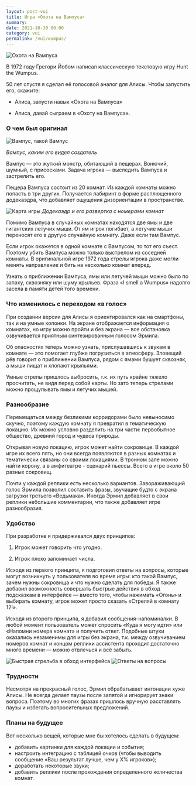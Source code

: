 ```yaml
---
layout: post-vui
title: Игра «Охота на Вампуса»
summary: 
date: 2021-10-30 00:00
category: vui
permalink: /vui/wumpus/
---
```


![Охота на Вампуса](/images/posts/wumpus-cover.jpg)

В 1972 году Грегори Йобом написал классическую текстовую игру Hunt the Wumpus. 

50 лет спустя я сделал её голосовой аналог для Алисы. Чтобы запустить его, скажите:

- Алиса, запусти навык «Охота на Вампуса»

- Алиса, давай сыграем в «Охоту на Вампуса».


### О чем был оригинал
![Вампус, такой Вампус](/images/posts/Wumpus-pic.jpg)

*Вампус, каким его видел создатель*

Вампус — это жуткий монстр, обитающий в пещерах. Вонючий, шумный, с присосками. Задача игрока — выследить Вампуса и застрелить его.

Пещера Вампуса состоит из 20 комнат. Из каждой комнаты можно попасть в три других. Получается лабиринт в форме расплющенного додекаэдра, что добавляет ощущения дизориентации в пространстве. 

![Карта игры](/images/posts/Hunt_the_Wumpus_map.jpg)
*Додекаэдр и его развертка с номерами комнат*

Помимо Вампуса в случайных комнатах находятся две ямы и две гигантских летучих мыши. От ям игрок погибает, а летучие мыши переносят его в другую случайную комнату. Даже если там Вампус.

Если игрок окажется в одной комнате с Вампусом, то тот его съест. Поэтому убить Вампуса можно только выстрелом из соседней комнаты. В оригинальной игре 1972 года стрелы игрока даже могли менять направление и бить на несколько комнат вперед.

Узнать о приближении Вампуса, ямы или летучей мыши можно было по запаху, сквозняку или шуму крыльев. Фраза «I smell a Wumpus» надолго засела в памяти детей того времени.

### Что изменилось с переходом «в голос»

При создании версии для Алисы я ориентировался как на смартфоны, так и на умные колонки. На экране отображается информация о комнатах, но игру можно пройти и без экрана — все обстановка озвучивается приятным синтезированным голосом Эрмила. 

Об опасностях теперь можно узнать, прислушавшись к звукам в комнате — это помогает глубже погрузиться в атмосферу. Зловещий рёв говорит о приближении Вампуса, рядом с ямами бушует сквозняк, а мыши пищат и хлопают крыльями. 

Умные стрелы пришлось выбросить, т.к. их путь крайне тяжело просчитать, не видя перед собой карты. Но зато теперь стрелами можно прощупывать ямы и летучих мышей.

### Разнообразие

Перемещаться между безликими корридорами было невыносимо скучно, поэтому каждую комнату я превратил в тематическую локацию. Их можно условно разделить на три части: первобытное общество, древний город и чудеса природы.

Открывая новую локацию, игрок может найти сокровище. В каждой игре их всего пять, но они всегда появляются в разных комнатах и тематически связаны со своими локациями. В тронном зале можно найти корону, а в амфитеатре - сценарий пьессы. Всего в игре около 50 разных сокровищ.

Почти у каждой реплики есть несколько вариантов. Завораживающий голос Эрмила позволил составить фразы, звучащие будто с экрана загрузки третьего «Ведьмака». Иногда Эрмил добавляет в свои реплики небольшие комментарии, что также добавляет игре разнообразия.

### Удобство 

При разработке я придерживался двух принципов:

1. Игрок может говорить что угодно.

2. Игрок плохо запоминает числа.

Исходя из первого принципа, я подготовил ответы на вопросы, которые могут возникнуть у пользователя во время игры: кто такой Вампус, зачем нужны сокровища и что нужно сделать для победы. Я также добавил возможность совершать быстрые действия в обход подсказкам в интерфейсе — вместо того, чтобы нажимать «Огонь» и выбирать комнату, игрок может просто сказать «Стреляй в комнату 12!».

Исходя из второго принципа, я добавил сообщения-напоминалки. В любой момент пользователь может спросить «Куда я могу идти» или «Напомни номера комнат» и получить ответ. Подобные штуки оказались незаменимы для игры без экрана, т.к. между озвучиванием номеров комнат и концом реплики ассистента проходит достаточно много времени — можно отвлечься и всё забыть.

![Быстрая стрельба в обход интерфейса](/images/posts/wumpus-shortcut.jpg)
![Ответы на вопросы](/images/posts/wumpus-smalltalk.jpg)

### Трудности

Несмотря на прекрасный голос, Эрмил обрабатывает интонации хуже Алисы. Не всегда делает паузы после запятой и игнорирует знаки вопроса. Поэтому во многих фразах пришлось вручную расставлять паузы и избегать вопросительных предложений.

### Планы на будущее
Вот несколько вещей, которые мне бы хотелось сделать в будущем:
- добавить картинки для каждой локации и события;
- настроить интеграцию с таблицей очков (чтобы выводить сообщение «Ваш результат лучше, чем у Х% игроков»);
- доработать некоторые звуки;
- добавить реплики после прохождения определенного количества комнат.